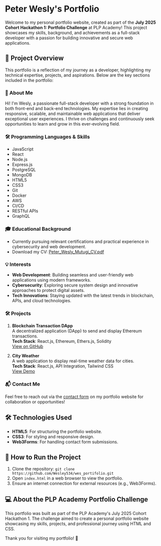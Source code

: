 # Peter Wesly's Portfolio

Welcome to my personal portfolio website, created as part of the **July 2025 Cohort Hackathon 1: Portfolio Challenge** at PLP Academy! This project showcases my skills, background, and achievements as a full-stack developer with a passion for building innovative and secure web applications.

## 🌟 Project Overview

This portfolio is a reflection of my journey as a developer, highlighting my technical expertise, projects, and aspirations. Below are the key sections included in the portfolio:

### 📝 About Me

Hi! I'm Wesly, a passionate full-stack developer with a strong foundation in both front-end and back-end technologies. My expertise lies in creating responsive, scalable, and maintainable web applications that deliver exceptional user experiences. I thrive on challenges and continuously seek opportunities to learn and grow in this ever-evolving field.

### 🛠️ Programming Languages & Skills

- JavaScript
- React
- Node.js
- Express.js
- PostgreSQL
- MongoDB
- HTML5
- CSS3
- Git
- Docker
- AWS
- CI/CD
- RESTful APIs
- GraphQL

### 🎓 Educational Background

- Currently pursuing relevant certifications and practical experience in cybersecurity and web development.
- Download my CV: [Peter_Wesly_Mutugi_CV.pdf](Peter_Wesly_Mutugi_CV.pdf)

### 💡 Interests

- **Web Development**: Building seamless and user-friendly web applications using modern frameworks.
- **Cybersecurity**: Exploring secure system design and innovative approaches to protect digital assets.
- **Tech Innovations**: Staying updated with the latest trends in blockchain, APIs, and cloud technologies.

### 🛠️ Projects

1. **Blockchain Transaction DApp**  
   A decentralized application (DApp) to send and display Ethereum transactions.  
   **Tech Stack**: React.js, Ethereum, Ethers.js, Solidity  
   [View on GitHub](https://github.com/Wesley534/web3.git)

2. **City Weather**  
   A web application to display real-time weather data for cities.  
   **Tech Stack**: React.js, API Integration, Tailwind CSS  
   [View Demo](https://cityweather-wes.netlify.app/)

### 📬 Contact Me

Feel free to reach out via the [contact form](#contact) on my portfolio website for collaboration or opportunities!

## 🛠️ Technologies Used

- **HTML5**: For structuring the portfolio website.
- **CSS3**: For styling and responsive design.
- **Web3Forms**: For handling contact form submissions.

## 📁 How to Run the Project

1. Clone the repository: `git clone https://github.com/Wesley534/wes_portifolio.git`
2. Open `index.html` in a web browser to view the portfolio.
3. Ensure an internet connection for external resources (e.g., Web3Forms).



## 💻 About the PLP Academy Portfolio Challenge

This portfolio was built as part of the PLP Academy's July 2025 Cohort Hackathon 1. The challenge aimed to create a personal portfolio website showcasing my skills, projects, and professional journey using HTML and CSS.

Thank you for visiting my portfolio! 🚀
